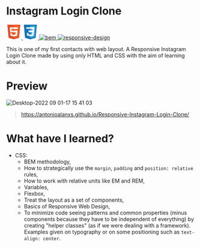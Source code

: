 # Instagram Login Clone

<a href="https://html.spec.whatwg.org/" target="_blank" rel="noreferrer">
  <img src="https://raw.githubusercontent.com/devicons/devicon/master/icons/html5/html5-original.svg" alt="html5" width="40" height="40" />
</a>
<a href="https://www.w3schools.com/css/" target="_blank" rel="noreferrer"> 
    <img src="https://raw.githubusercontent.com/devicons/devicon/master/icons/css3/css3-original.svg" alt="css3" width="40" height="40" /> 
</a>
<a href="https://getbem.com/introduction/" target="_blank" rel="noreferrer"> 
  <img src="https://achievement-images.teamtreehouse.com/badges_css_modularsass_stage02.png" alt="bem" width="40" height="40" />
</a>
<a href="https://developer.mozilla.org/es/docs/Learn/CSS/CSS_layout/Responsive_Design" target="_blank" rel="noreferrer">
  <img src="https://user-images.githubusercontent.com/79718376/211114700-5e3212cf-5b37-4ef9-82d9-6853f68624c6.png" alt="responsive-design" width="45" height="45" />
</a>

<br>

This is one of my first contacts with web layout. A Responsive Instagram Login Clone made by using only HTML and CSS with the aim of learning about it.

# Preview

![Desktop-2022 09 01-17 15 41 03](https://user-images.githubusercontent.com/79718376/187952081-25796940-9510-49d5-bb48-e4b6887535b7.gif)
> https://antonioalanxs.github.io/Responsive-Instagram-Login-Clone/

# What have I learned?

* CSS:
  * BEM methodology,
  * How to strategically use the ```margin```, ```padding``` and ```position: relative``` rules,
  * How to work with relative units like EM and REM,
  * Variables,
  * Flexbox,
  * Treat the layout as a set of components,
  * Basics of Responsive Web Design,
  * To minimize code seeing patterns and common properties (minus components because they have to be independent of everything) by creating "helper classes" (as if we were dealing with a framework). Examples given on typography or on some positioning such as ```text-align: center```.
